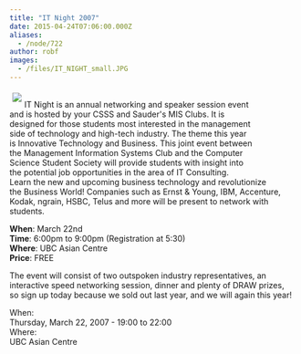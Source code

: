 ```yaml
---
title: "IT Night 2007"
date: 2015-04-24T07:06:00.000Z
aliases:
  - /node/722
author: robf
images:
  - /files/IT_NIGHT_small.JPG
---
```


<div class="field field-name-body field-type-text-with-summary field-label-hidden"><div class="field-items"><div class="field-item even"><p><a href="/files/IT_NIGHT.JPG" target="_blank"><img src="/files/IT_NIGHT_small.JPG" align="left" vspace="5" hspace="5"></a><br>
IT Night is an annual networking and speaker session event<br>
and is hosted by your CSSS and Sauder&apos;s MIS Clubs. It is<br>
designed for those students most interested in the management<br>
side of technology and high-tech industry. The theme this year<br>
is Innovative Technology and Business. This joint event between<br>
the Management Information Systems Club and the Computer<br>
Science Student Society will provide students with insight into<br>
the potential job opportunities in the area of IT Consulting.<br>
Learn the new and upcoming business technology and revolutionize<br>
the Business World! Companies such as Ernst &amp; Young, IBM, Accenture,<br>
Kodak, ngrain, HSBC, Telus and more will be present to network with<br>
students.</p>
<p><b>When</b>: March 22nd<br>
<b>Time</b>: 6:00pm to 9:00pm (Registration at 5:30)<br>
<b>Where</b>: UBC Asian Centre<br>
<b>Price</b>: FREE </p>
<!--break--><p>The event will consist of two outspoken industry representatives, an<br>
interactive speed networking session, dinner and plenty of DRAW prizes,<br>
so sign up today because we sold out last year, and we will again this year!</p>
</div></div></div><div class="field field-name-field-dates field-type-datetime field-label-above"><div class="field-label">When:&#xA0;</div><div class="field-items"><div class="field-item even"><span class="date-display-single">Thursday, March 22, 2007 - <span class="date-display-range"><span class="date-display-start">19:00</span> to <span class="date-display-end">22:00</span></span></span></div></div></div><div class="field field-name-field-location field-type-text field-label-above"><div class="field-label">Where:&#xA0;</div><div class="field-items"><div class="field-item even">UBC Asian Centre</div></div></div>    <footer>
          </footer>
